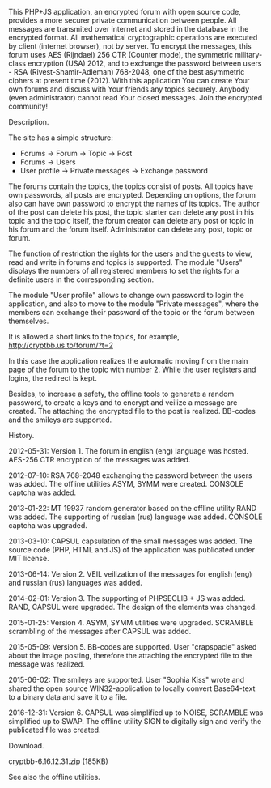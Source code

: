 This PHP+JS application, an encrypted forum with open source code, provides a more securer private communication between people. All messages are transmited over internet and stored in the database in the encrypted format. All mathematical cryptographic operations are executed by client (internet browser), not by server. To encrypt the messages, this forum uses AES (Rijndael) 256 CTR (Counter mode), the symmetric military-class encryption (USA) 2012, and to exchange the password between users - RSA (Rivest-Shamir-Adleman) 768-2048, one of the best asymmetric ciphers at present time (2012). With this application You can create Your own forums and discuss with Your friends any topics securely. Anybody (even administrator) cannot read Your closed messages. Join the encrypted community! 



Description. 

The site has a simple structure:
- Forums → Forum → Topic → Post
- Forums → Users
- User profile → Private messages → Exchange password



The forums contain the topics, the topics consist of posts. All topics have own passwords, all posts are encrypted. Depending on options, the forum also can have own password to encrypt the names of its topics. The author of the post can delete his post, the topic starter can delete any post in his topic and the topic itself, the forum creator can delete any post or topic in his forum and the forum itself. Administrator can delete any post, topic or forum. 

The function of restriction the rights for the users and the guests to view, read and write in forums and topics is supported. The module "Users" displays the numbers of all registered members to set the rights for a definite users in the corresponding section. 

The module "User profile" allows to change own password to login the application, and also to move to the module "Private messages", where the members can exchange their password of the topic or the forum between themselves. 

It is allowed a short links to the topics, for example, http://cryptbb.us.to/forum/?t=2

In this case the application realizes the automatic moving from the main page of the forum to the topic with number 2. While the user registers and logins, the redirect is kept. 

Besides, to increase a safety, the offline tools to generate a random password, to create a keys and to encrypt and veilize a message are created. The attaching the encrypted file to the post is realized. BB-codes and the smileys are supported. 


History. 

2012-05-31: Version 1. The forum in english (eng) language was hosted. AES-256 CTR encryption of the messages was added.

2012-07-10: RSA 768-2048 exchanging the password between the users was added. The offline utilities ASYM, SYMM were created. CONSOLE captcha was added.

2013-01-22: MT 19937 random generator based on the offline utility RAND was added. The supporting of russian (rus) language was added. CONSOLE captcha was upgraded.

2013-03-10: CAPSUL capsulation of the small messages was added. The source code (PHP, HTML and JS) of the application was publicated under MIT license.

2013-06-14: Version 2. VEIL veilization of the messages for english (eng) and russian (rus) languages was added.

2014-02-01: Version 3. The supporting of PHPSECLIB + JS was added. RAND, CAPSUL were upgraded. The design of the elements was changed.

2015-01-25: Version 4. ASYM, SYMM utilities were upgraded. SCRAMBLE scrambling of the messages after CAPSUL was added.

2015-05-09: Version 5. BB-codes are supported. User "crapspacle" asked about the image posting, therefore the attaching the encrypted file to the message was realized.

2015-06-02: The smileys are supported. User "Sophia Kiss" wrote and shared the open source WIN32-application to locally convert Base64-text to a binary data and save it to a file.

2016-12-31: Version 6. CAPSUL was simplified up to NOISE, SCRAMBLE was simplified up to SWAP. The offline utility SIGN to digitally sign and verify the publicated file was created. 



Download. 

cryptbb-6.16.12.31.zip (185KB) 



See also the offline utilities.
